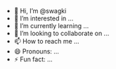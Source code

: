 - 👋 Hi, I’m @swagki
- 👀 I’m interested in ...
- 🌱 I’m currently learning ...
- 💞️ I’m looking to collaborate on ...
- 📫 How to reach me ...
- 😄 Pronouns: ...
- ⚡ Fun fact: ...

<!---
swagki/swagki is a ✨ special ✨ repository because its `README.md` (this file) appears on your GitHub profile.
You can click the Preview link to take a look at your changes.
--->
